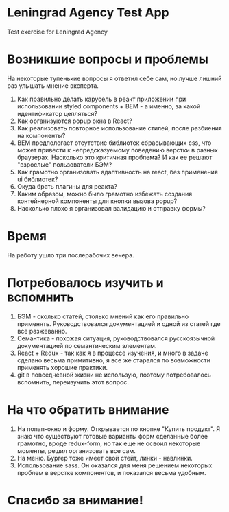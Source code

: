 # Leningrad Agency Test App
Test exercise for Leningrad Agency

# Возникшие вопросы и проблемы

На некоторые тупенькие вопросы я ответил себе сам, но лучше лишний раз улышать мнение эксперта.

1. Как правильно делать карусель в реакт приложении при использовании 
styled components + BEM - а именно, за какой идентификатор цепляться?
2. Как организуются popup окна в React?
3. Как реализовать повторное использование стилей, после разбиения на компоненты?
4. BEM предпологает отсутствие библиотек сбрасывающих css, что может привести к 
непредсказуемому поведению верстки в разных браузерах. Насколько это критичная проблема?
И как ее решают "взрослые" пользователи БЭМ?
5. Как грамотно организовать адаптивность на react, без применения ui библиотек?
6. Окуда брать плагины для реакта? 
7. Каким образом, можно было грамотно избежать создания контейнерной компоненты для 
кнопки вызова popup? 
8. Насколько плохо я организовал валидацию и отправку формы?

# Время 

На работу ушло три послерабочих вечера. 

# Потребовалось изучить и вспомнить

1. БЭМ - сколько статей, столько мнений как его правильно применять. Руководствовался документацией и одной из статей где все разжеванно.
2. Семантика - похожая ситуация, руководствовался русскоязычной документацией по семантическим элементам. 
3. React + Redux - так как я в процессе изучения, и много в задаче сделано весьма примитивно, я все же старался по возможности применять
хорошие практики.
4. git в повседневной жизни не использую, поэтому потребовалось вспомнить, переизучить этот вопрос.

# На что обратить внимание

1. На попап-окно и форму. Открывается по кнопке "Купить продукт". Я знаю что существуют готовые варианты форм сделанные более грамотно, вроде redux-form, 
но так еще не освоил некоторые моменты, решил организовать все сам.
2. На меню. Бургер тоже имеет свой стейт, линки - навлинки.
3. Использование sass. Он оказался для меня решением некоторых проблем в верстке компонентов, и показался весьма удобным. 


# Спасибо за внимание!




